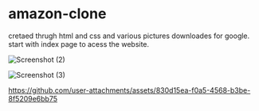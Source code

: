 # amazon-clone  
cretaed thrugh html and css and various pictures downloades for google.
start with index page to acess the website.




![Screenshot (2)](https://github.com/user-attachments/assets/c5990930-66dc-4239-954c-1e9d1338b201)

![Screenshot (3)](https://github.com/user-attachments/assets/5219195e-e08d-4060-8b31-537e3b25d14c)


https://github.com/user-attachments/assets/830d15ea-f0a5-4568-b3be-8f5209e6bb75
